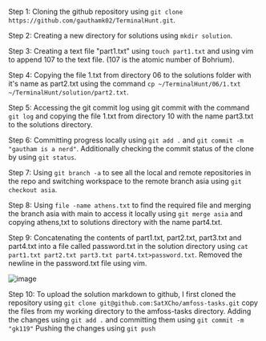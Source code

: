 Step 1:
Cloning the github repository using ```git clone https://github.com/gauthamk02/TerminalHunt.git```.

Step 2:
Creating a new directory for solutions using ```mkdir solution```.

Step 3:
Creating a text file "part1.txt" using ```touch part1.txt``` and using vim to append 107 to the text file. (107 is the atomic number of Bohrium).

Step 4:
Copying the file 1.txt from directory 06 to the solutions folder with it's name as part2.txt using the command ```cp ~/TerminalHunt/06/1.txt ~/TerminalHunt/solution/part2.txt```.

Step 5:
Accessing the git commit log using git commit with the command ```git log``` and copying the file 1.txt from directory 10 with the name part3.txt to the solutions directory.

Step 6:
Committing progress locally using ```git add .``` and ```git commit -m "gautham is a nerd"```. Additionally checking the commit status of the clone by using ```git status```.

Step 7:
Using ```git branch -a``` to see all the local and remote repositories in the repo and switching workspace to the remote branch asia using ```git checkout asia```.

Step 8:
Using ```file -name athens.txt``` to find the required file and merging the branch asia with main to access it locally using ```git merge asia```
and copying athens,txt to solutions directory with the name part4.txt.

Step 9:
Concatenating the contents of part1.txt, part2.txt, part3.txt and part4.txt into a file called password.txt in the solution directory using ```cat part1.txt part2.txt part3.txt part4.txt>password.txt```.
Removed the newline in the password.txt file using vim.

![image](https://user-images.githubusercontent.com/92297743/203363183-52f51182-f621-41da-9519-a9fc204af9e7.png)

Step 10:
To upload the solution markdown to github, I first cloned the repository using ```git clone git@github.com:SatXCho/amfoss-tasks.git```
copy the files from my working directory to the amfoss-tasks directory.
Adding the changes using ```git add .``` and committing them using ```git commit -m "gk119"```
Pushing the changes using ```git push```
